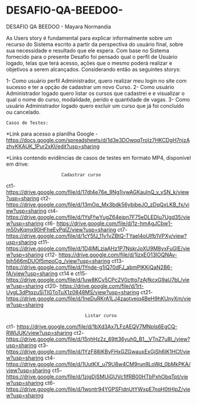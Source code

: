 # DESAFIO-QA-BEEDOO-
DESAFIO QA BEEDOO - Mayara Normandia

As Users story é fundamental para explicar informalmente sobre um recurso do Sistema escrito a partir da perspectiva do usuário final, sobre sua necessidade e resultado que ele espera. Com base no Sistema fornecido para o presente Desafio foi pensado qual o perfil de Usuário logado, telas que terá acesso, ações que o mesmo poderá realizar e objetivos a serem alcançados.
Considerando então as seguintes storys:

1- Como usuário perfil Administrador, quero realizar meu login  no site com sucesso e ter a opção de cadastrar um novo Curso.
2- Como usuário Administrador logado quero listar os cursos que cadastrei e e visualizar o qual o nome do curso, modalidade, perído e quantidade de vagas.
3- Como usuário Administrador logado quero excluir um curso que já foi concluído ou cancelado.

    Casos de Testes:
*Link para acesso a planilha Google -
https://docs.google.com/spreadsheets/d/1d3e3DOwqqTroIz7HKCDgH7njzAzhyKKAUK_1Pur2xKI/edit?usp=sharing

*Links contendo evidências de casos de testes em formato MP4, disponível em drive: 

                         Cadastrar curso
ct1-
https://drive.google.com/file/d/17dt4e76e_9Ng1iywAGKaulnQ_v_ySN_k/view?usp=sharing
ct2-
https://drive.google.com/file/d/13mOq_Mx3bdk56ybibeJO_zDqQxLKB_fx/view?usp=sharing
ct4-
https://drive.google.com/file/d/1YsFfwYugZ64eipn7F75eDLEDIu7Ugd35/view?usp=sharing
ct6-
https://drive.google.com/file/d/1z-hmAgJCbw1-m50vKqmx90HFheEyPqlZ/view?usp=sharing
ct7-
https://drive.google.com/file/d/1cY5fJ_11y1vZBtQ-TYaeI4oUIfb1VPXy/view?usp=sharing
ct11-
https://drive.google.com/file/d/1D4IMLziaAHz1P7NskrJoXU9M8yxFuGIE/view?usp=sharing
ct12-
https://drive.google.com/file/d/1jzxEO13lOQNAv-bjh566mDUOf5mpoCg_/view?usp=sharing
ct13-
https://drive.google.com/file/d/1Ynde-g1iQ70dFJ_abmPlKKjQaN2B6-fA/view?usp=sharing
ct14 e ct15-
https://drive.google.com/file/d/1uw8KCv5CPc2V0cttg7zAjfkcxG9aU7bL/view?usp=sharing
ct20-
https://drive.google.com/file/d/1rt-UygL3dPtqzuSiTIGToTuX1z0848MS/view?usp=sharing
ct21-
https://drive.google.com/file/d/1neDuRKrA1LJ4zaotvejq4BeH9hKUnyXm/view?usp=sharing


                                  Listar curso 
ct1- 
https://drive.google.com/file/d/1bXd3Ax7LFzAEQV7MNpls6EgCQ-RWIJUK/view?usp=sharing
ct2-
https://drive.google.com/file/d/15nhHz2z_69tt36yuh0_B1__VTnZ7u8I_/view?usp=sharing
ct3-
https://drive.google.com/file/d/1YzF88iKByFHxGZGwauxExGjSh6lK1HCf/view?usp=sharing
ct4-
https://drive.google.com/file/d/1UutKX_u79U8w4CM9run9LoWd_0bMkPKA/view?usp=sharing
ct5-
https://drive.google.com/file/d/1zjgDjSMUiGUVc1IfRB00HTbPxhObqTpt/view?usp=sharing
ct6-
https://drive.google.com/file/d/1wontr94YGPSFldnUtYWxpE7nqH0tHIpZ/view?usp=sharing
